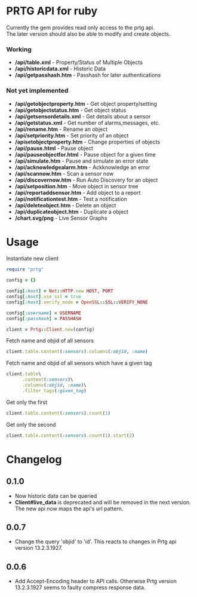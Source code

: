 PRTG API for ruby
=================

Currently the gem provides  read only access to the prtg api.  
The later version should also be able to modify and create objects.

### Working
- **/api/table.xml** - Property/Status of Multiple Objects
- **/api/historicdata.xml** - Historic Data
- **/api/getpasshash.htm** - Passhash for later authentications

### Not yet implemented
- **/api/getobjectproperty.htm** - Get object property/setting
- **/api/getobjectstatus.htm** - Get object status
- **/api/getsensordetails.xml** - Get details about a sensor 
- **/api/getstatus.xml** - Get number of alarms,messages, etc.
- **/api/rename.htm** - Rename an object
- **/api/setpriority.htm** - Set priority of an object
- **/apisetobjectproperty.htm** - Change properties of objects
- **/api/pause.html** - Pause object
- **/api/pauseobjectfor.html** - Pause object for a given time
- **/api/simulate.htm** - Pause and simulate an error state
- **/api/acknowledgealarm.htm** - Ackknowledge an error
- **/api/scannow.htm** - Scan a sensor now
- **/api/discovernow.htm** - Run Auto Discovery for an object
- **/api/setposition.htm** - Move object in sensor tree
- **/api/reportaddsensor.htm** - Add object to a report
- **/api/notificationtest.htm** - Test a notification
- **/api/deleteobject.htm** - Delete an object
- **/api/duplicateobject.htm** - Duplicate a object
- **/chart.svg/png** - Live Sensor Graphs

Usage
=====

Instantiate new client
```ruby
require "prtg"

config = {}

config[:host] = Net::HTTP.new HOST, PORT
config[:host].use_ssl = true
config[:host].verify_mode = OpenSSL::SSL::VERIFY_NONE

config[:username] = USERNAME
config[:passhash] = PASSHASH

client = Prtg::Client.new(config)

```

Fetch name and objid of all sensors
```ruby
client.table.content(:sensors).columns(:objid, :name)
```

Fetch name and objid of all sensors which have a given tag
```ruby
client.table\
      .content(:sensors)\
      .columns(:objid, :name)\
      .filter_tags(:given_tag)
```

Get only the first
```ruby
client.table.content(:sensors).count(1)
```

Get only the second
```ruby
client.table.content(:sensors).count(1).start(2)
```


Changelog
=========

## 0.1.0
- Now historic data can be queried
- **Client#live_data** is deprecated and will be removed in the next version.
  The new api now maps the api's url pattern.

## 0.0.7
- Change the query 'objid' to 'id'.
  This reacts to changes in Prtg api version 13.2.3.1927.

## 0.0.6
- Add Accept-Encoding header to API calls.
  Otherwise Prtg version 13.2.3.1927 seems to faulty compress response data.
